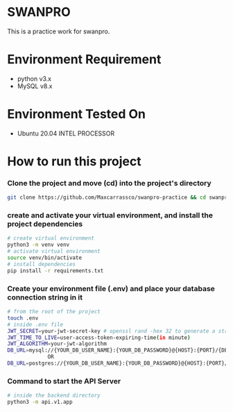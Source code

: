# SWANPRO
This is a practice work for swanpro.

# Environment Requirement
- python v3.x
- MySQL v8.x

# Environment Tested On
- Ubuntu 20.04 INTEL PROCESSOR

# How to run this project
### Clone the project and move (cd) into the project's directory
```bash
git clone https://github.com/Maxcarrassco/swanpro-practice && cd swanpro-practice
```
### create and activate your virtual environment, and install the project dependencies
```bash
# create virtual environment
python3 -m venv venv
# activate virtual environment
source venv/bin/activate
# install dependencies
pip install -r requirements.txt
```
### Create your environment file (.env) and place your database connection string in it
```bash
# from the root of the project
touch .env
# inside .env file
JWT_SECRET=your-jwt-secret-key # openssl rand -hex 32 to generate a strong secret
JWT_TIME_TO_LIVE=user-access-token-expiring-time(in minute)
JWT_ALGORITHM=your-jwt-algorithm
DB_URL=mysql://{YOUR_DB_USER_NAME}:{YOUR_DB_PASSWORD}@{HOST}:{PORT}/{DBNAME} # ensure to create a database
             OR
DB_URL=postgres://{YOUR_DB_USER_NAME}:{YOUR_DB_PASSWORD}@{HOST}:{PORT}/{DBNAME} # ensure to create a database
```
### Command to start the API Server
```bash
# inside the backend directory
python3 -m api.v1.app
```
